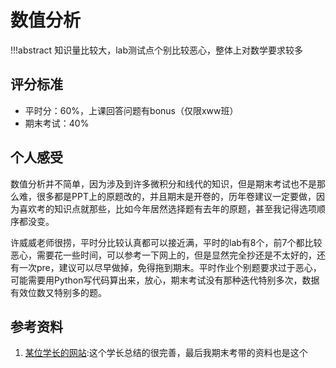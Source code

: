 # 数值分析

!!!abstract
    知识量比较大，lab测试点个别比较恶心，整体上对数学要求较多

## 评分标准

* 平时分：60%，上课回答问题有bonus（仅限xww班）
* 期末考试：40%

## 个人感受

数值分析并不简单，因为涉及到许多微积分和线代的知识，但是期末考试也不是那么难，很多都是PPT上的原题改的，并且期末是开卷的，历年卷建议一定要做，因为喜欢考的知识点就那些，比如今年居然选择题有去年的原题，甚至我记得选项顺序都没变。

许威威老师很捞，平时分比较认真都可以接近满，平时的lab有8个，前7个都比较恶心，需要花一些时间，可以参考一下网上的，但是显然完全抄还是不太好的，还有一次pre，建议可以尽早做掉，免得拖到期末。平时作业个别题要求过于恶心，可能需要用Python写代码算出来，放心，期末考试没有那种迭代特别多次，数据有效位数又特别多的题。

## 参考资料

1. [某位学长的网站](https://note.jiepeng.tech/CS/NA/):这个学长总结的很完善，最后我期末考带的资料也是这个
